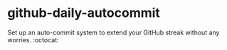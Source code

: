 # github-daily-autocommit
Set up an auto-commit system to extend your GitHub streak without any worries. :octocat:
